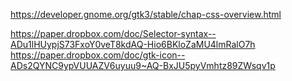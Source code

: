 https://developer.gnome.org/gtk3/stable/chap-css-overview.html

https://paper.dropbox.com/doc/Selector-syntax--ADu1lHUypjS73FxoY0veT8kdAQ-Hio6BKloZaMU4lmRalO7h
https://paper.dropbox.com/doc/gtk-icon--ADs2QYNC9ypVUUAZV6uyuu9~AQ-BxJU5pyVmhtz89ZWsqv1p

